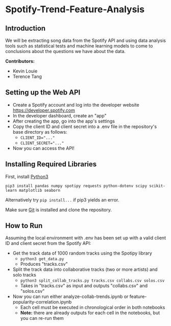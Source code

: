 
# Spotify-Trend-Feature-Analysis
## Introduction
We will be extracting song data from the Spotify API and using data analysis tools such as statistical tests and machine learning models to come to conclusions about the questions we have about the data.

**Contributors:**
- Kevin Louie
- Terence Tang


## Setting up the Web API
- Create a Spotify account and log into the developer website https://developer.spotify.com
- In the developer dashboard, create an "app"
- After creating the app, go into the app's settings
- Copy the client ID and client secret into a .env file in the repository's base directory as follows:
	- ```CLIENT_ID="..."```
	- ```CLIENT_SECRET="..."```
- Now you can access the API!

## Installing Required Libraries
First, install [Python3](https://www.python.org/downloads/)
```
pip3 install pandas numpy spotipy requests python-dotenv scipy scikit-learn matplotlib seaborn
```
Alternatively try ```pip install...``` if pip3 yields an error.

Make sure [Git](https://git-scm.com/) is installed and clone the repository.


## How to Run
Assuming the local environment with .env has been set up with a valid client ID and client secret from the Spotify API:
- Get the track data of 1000 random tracks using the Spotipy library
	- ```python3 get_data.py```
	- Produces "tracks.csv"
- Split the track data into collaborative tracks (two or more artists) and solo tracks
	- ```python3 split_collab_tracks.py tracks.csv collabs.csv solos.csv```
	- Takes in "tracks.csv" as input and outputs "collabs.csv" and "solos.csv"
- Now you can run either analyze-collab-trends.ipynb or feature-popularity-correlation.ipynb
	- Each cell must be executed in chronological order in both notebooks
	- **Note:** there are already outputs for each cell in the notebooks, but you can re-run them


